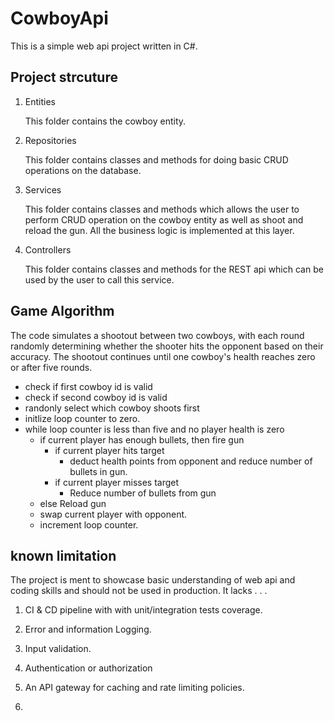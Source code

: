 # CowboyApi

This is a simple web api  project written in C#.

## Project strcuture

1. Entities

   This folder contains the cowboy entity.
2. Repositories

   This folder contains classes and methods for doing basic CRUD operations on the database. 
3. Services

   This folder contains classes and methods which allows the user to perform CRUD operation on the cowboy entity as well as shoot and reload the gun. All the business logic is implemented at this layer.
4. Controllers

   This folder contains classes and methods for the REST api  which can be used by the user to call this service.

## Game Algorithm

The code simulates a shootout between two cowboys, with each round randomly determining whether the shooter hits the opponent based on their accuracy. The shootout continues until one cowboy's health reaches zero or after five rounds.

* check if first cowboy id is valid
* check if second cowboy id is valid
* randonly select which cowboy shoots first
* initlize loop counter to zero.
* while loop counter is less than five and no player health is zero
    * if current player has enough bullets, then fire gun
        * if current player hits target
            * deduct health points from opponent and reduce number of bullets in gun.
        * if current player misses target
            * Reduce number of bullets from gun
     * else Reload gun
     * swap current player with opponent.
     * increment loop counter.

## known limitation

The project is ment to showcase basic understanding of web api and coding skills and should not be used in production. It lacks . . . 

1. CI & CD pipeline with with unit/integration tests coverage.
2. Error and information Logging.
3. Input validation.
4. Authentication or authorization
5. An API gateway for caching and rate limiting policies.

7. 
